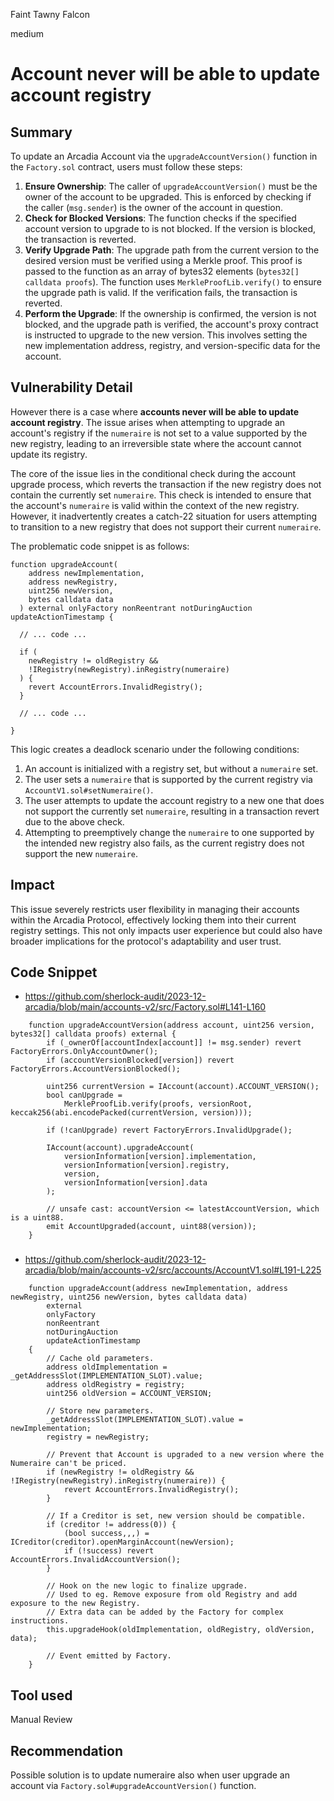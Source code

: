 Faint Tawny Falcon

medium

# Account never will be able to update account registry

## Summary
To update an Arcadia Account via the `upgradeAccountVersion()` function in the `Factory.sol` contract, users must follow these steps:
1. **Ensure Ownership**: The caller of `upgradeAccountVersion()` must be the owner of the account to be upgraded. This is enforced by checking if the caller (`msg.sender`) is the owner of the account in question.
2. **Check for Blocked Versions**: The function checks if the specified account version to upgrade to is not blocked. If the version is blocked, the transaction is reverted.
3. **Verify Upgrade Path**: The upgrade path from the current version to the desired version must be verified using a Merkle proof. This proof is passed to the function as an array of bytes32 elements (`bytes32[] calldata proofs`). The function uses `MerkleProofLib.verify()` to ensure the upgrade path is valid. If the verification fails, the transaction is reverted.
4. **Perform the Upgrade**: If the ownership is confirmed, the version is not blocked, and the upgrade path is verified, the account's proxy contract is instructed to upgrade to the new version. This involves setting the new implementation address, registry, and version-specific data for the account.

## Vulnerability Detail
However there is a case where **accounts never will be able to update account registry**. The issue arises when attempting to upgrade an account's registry if the `numeraire` is not set to a value supported by the new registry, leading to an irreversible state where the account cannot update its registry.

The core of the issue lies in the conditional check during the account upgrade process, which reverts the transaction if the new registry does not contain the currently set `numeraire`. This check is intended to ensure that the account's `numeraire` is valid within the context of the new registry. However, it inadvertently creates a catch-22 situation for users attempting to transition to a new registry that does not support their current `numeraire`.

The problematic code snippet is as follows:

```solidity
function upgradeAccount(
    address newImplementation,
    address newRegistry,
    uint256 newVersion,
    bytes calldata data
  ) external onlyFactory nonReentrant notDuringAuction updateActionTimestamp {

  // ... code ...

  if (
    newRegistry != oldRegistry &&
    !IRegistry(newRegistry).inRegistry(numeraire)
  ) {
    revert AccountErrors.InvalidRegistry();
  }

  // ... code ...

}
```

This logic creates a deadlock scenario under the following conditions:
1. An account is initialized with a registry set, but without a `numeraire` set.
2. The user sets a `numeraire` that is supported by the current registry via `AccountV1.sol#setNumeraire()`.
3. The user attempts to update the account registry to a new one that does not support the currently set `numeraire`, resulting in a transaction revert due to the above check.
4. Attempting to preemptively change the `numeraire` to one supported by the intended new registry also fails, as the current registry does not support the new `numeraire`.

## Impact
This issue severely restricts user flexibility in managing their accounts within the Arcadia Protocol, effectively locking them into their current registry settings. This not only impacts user experience but could also have broader implications for the protocol's adaptability and user trust.

## Code Snippet
- https://github.com/sherlock-audit/2023-12-arcadia/blob/main/accounts-v2/src/Factory.sol#L141-L160
```solidity
    function upgradeAccountVersion(address account, uint256 version, bytes32[] calldata proofs) external {
        if (_ownerOf[accountIndex[account]] != msg.sender) revert FactoryErrors.OnlyAccountOwner();
        if (accountVersionBlocked[version]) revert FactoryErrors.AccountVersionBlocked();

        uint256 currentVersion = IAccount(account).ACCOUNT_VERSION();
        bool canUpgrade =
            MerkleProofLib.verify(proofs, versionRoot, keccak256(abi.encodePacked(currentVersion, version)));

        if (!canUpgrade) revert FactoryErrors.InvalidUpgrade();

        IAccount(account).upgradeAccount(
            versionInformation[version].implementation,
            versionInformation[version].registry,
            version,
            versionInformation[version].data
        );

        // unsafe cast: accountVersion <= latestAccountVersion, which is a uint88.
        emit AccountUpgraded(account, uint88(version));
    }
```

### 

- https://github.com/sherlock-audit/2023-12-arcadia/blob/main/accounts-v2/src/accounts/AccountV1.sol#L191-L225
```solidity
    function upgradeAccount(address newImplementation, address newRegistry, uint256 newVersion, bytes calldata data)
        external
        onlyFactory
        nonReentrant
        notDuringAuction
        updateActionTimestamp
    {
        // Cache old parameters.
        address oldImplementation = _getAddressSlot(IMPLEMENTATION_SLOT).value;
        address oldRegistry = registry;
        uint256 oldVersion = ACCOUNT_VERSION;

        // Store new parameters.
        _getAddressSlot(IMPLEMENTATION_SLOT).value = newImplementation;
        registry = newRegistry;

        // Prevent that Account is upgraded to a new version where the Numeraire can't be priced.
        if (newRegistry != oldRegistry && !IRegistry(newRegistry).inRegistry(numeraire)) {
            revert AccountErrors.InvalidRegistry();
        }

        // If a Creditor is set, new version should be compatible.
        if (creditor != address(0)) {
            (bool success,,,) = ICreditor(creditor).openMarginAccount(newVersion);
            if (!success) revert AccountErrors.InvalidAccountVersion();
        }

        // Hook on the new logic to finalize upgrade.
        // Used to eg. Remove exposure from old Registry and add exposure to the new Registry.
        // Extra data can be added by the Factory for complex instructions.
        this.upgradeHook(oldImplementation, oldRegistry, oldVersion, data);

        // Event emitted by Factory.
    }
```

## Tool used

Manual Review

## Recommendation
Possible solution is to update numeraire also when user upgrade an account via `Factory.sol#upgradeAccountVersion()` function.
